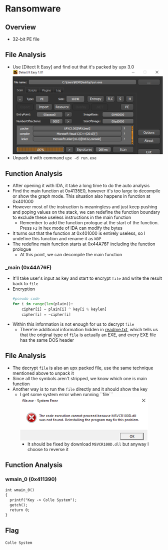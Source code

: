 # Ransomware
## Overview
* 32-bit PE file
## File Analysis
* Use [Ditect It Easy] and find out that it's packed by upx 3.0<br>
  ![](../img/Ransomware%20-%20UPX.png)
* Unpack it with command ```upx -d run.exe```
## Function Analysis
* After opening it with IDA, it take a long time to do the auto analysis
* Find the main function at 0x4135E0, however it's too large to decompile or show the graph mode. This situation also happens in function at 0x401000
* However most of the instruction is meaningless and just keep pushing and poping values on the stack,  we can redefine the function boundary to exclude these useless instructions in the main function
  * Remember to add the function prologue at the start of the function. Press ```F2``` in hex mode of IDA can modify the bytes
* It turns out that the function at 0x401000 is entirely useless, so I undefine this function and rename it as ```NOP```
* The redefine main function starts at 0x44A76F including the function prologue
  * At this point, we can decompile the main function
### _main (0x44A76F)
* It'll take user's input as key and start to encrypt ```file``` and write the result back to ```file```
* Encryption
  ```python
  #pseudo code
  for i in range(len(plain)):
      cipher[i] = plain[i] ^ key[i % keylen]
      cipher[i] = ~cipher[i]
  ``` 
* Within this information is not enough for us to decrypt ```file```
  * There're additional information hidden in [readme.txt](./readme.txt), which tells us that the original type of ```file``` is actually an EXE, and every EXE file has the same DOS header
## File Analysis
* The decrypt ```file``` is also an upx packed file, use the same technique mentioned above to unpack it
* Since all the symbols aren't stripped, we know which one is main function
* Another way is to run the ```file``` directly and it should show the key
  * I get some system error when running ``file```<br>
    ![](../img/Ransomware%20-%20error.png)
    * It should be fixed by download ```MSVCR100D.dll``` but anyway I choose to reverse it
## Function Analysis
### wmain_0 (0x411390)
```
int wmain_0()
{
  printf("Key -> Colle System");
  getch();
  return 0;
}
```
## Flag
```Colle System```